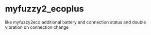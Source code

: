 myfuzzy2_ecoplus
================

like myfuzzy2eco additional battery and connection status and double vibration on connection change
